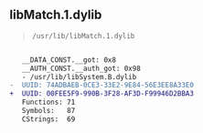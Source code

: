 ## libMatch.1.dylib

> `/usr/lib/libMatch.1.dylib`

```diff

   __DATA_CONST.__got: 0x8
   __AUTH_CONST.__auth_got: 0x98
   - /usr/lib/libSystem.B.dylib
-  UUID: 74ADBAEB-0CE3-33E2-9E84-56E3EE8A33E0
+  UUID: 00FEE5F9-990B-3F28-AF3D-F99946D2BBA3
   Functions: 71
   Symbols:   87
   CStrings:  69

```
